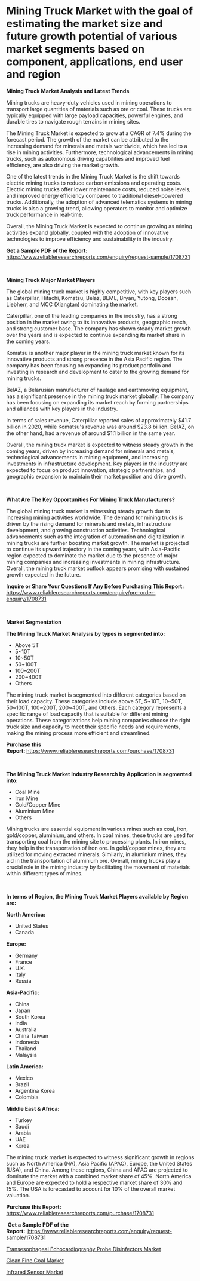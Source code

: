<p><h1>Mining Truck Market with the goal of estimating the market size and future growth potential of various market segments based on component, applications, end user and region</h1></p><p><strong>Mining Truck Market Analysis and Latest Trends</strong></p>
<p><p>Mining trucks are heavy-duty vehicles used in mining operations to transport large quantities of materials such as ore or coal. These trucks are typically equipped with large payload capacities, powerful engines, and durable tires to navigate rough terrains in mining sites.</p><p>The Mining Truck Market is expected to grow at a CAGR of 7.4% during the forecast period. The growth of the market can be attributed to the increasing demand for minerals and metals worldwide, which has led to a rise in mining activities. Furthermore, technological advancements in mining trucks, such as autonomous driving capabilities and improved fuel efficiency, are also driving the market growth.</p><p>One of the latest trends in the Mining Truck Market is the shift towards electric mining trucks to reduce carbon emissions and operating costs. Electric mining trucks offer lower maintenance costs, reduced noise levels, and improved energy efficiency compared to traditional diesel-powered trucks. Additionally, the adoption of advanced telematics systems in mining trucks is also a growing trend, allowing operators to monitor and optimize truck performance in real-time.</p><p>Overall, the Mining Truck Market is expected to continue growing as mining activities expand globally, coupled with the adoption of innovative technologies to improve efficiency and sustainability in the industry.</p></p>
<p><strong>Get a Sample PDF of the Report:&nbsp;</strong> <a href="https://www.reliableresearchreports.com/enquiry/request-sample/1708731">https://www.reliableresearchreports.com/enquiry/request-sample/1708731</a></p>
<p>&nbsp;</p>
<p><strong>Mining Truck Major Market Players</strong></p>
<p><p>The global mining truck market is highly competitive, with key players such as Caterpillar, Hitachi, Komatsu, Belaz, BEML, Bryan, Yutong, Doosan, Liebherr, and MCC (Xiangtan) dominating the market.</p><p>Caterpillar, one of the leading companies in the industry, has a strong position in the market owing to its innovative products, geographic reach, and strong customer base. The company has shown steady market growth over the years and is expected to continue expanding its market share in the coming years.</p><p>Komatsu is another major player in the mining truck market known for its innovative products and strong presence in the Asia Pacific region. The company has been focusing on expanding its product portfolio and investing in research and development to cater to the growing demand for mining trucks.</p><p>BelAZ, a Belarusian manufacturer of haulage and earthmoving equipment, has a significant presence in the mining truck market globally. The company has been focusing on expanding its market reach by forming partnerships and alliances with key players in the industry.</p><p>In terms of sales revenue, Caterpillar reported sales of approximately $41.7 billion in 2020, while Komatsu's revenue was around $23.8 billion. BelAZ, on the other hand, had a revenue of around $1.1 billion in the same year.</p><p>Overall, the mining truck market is expected to witness steady growth in the coming years, driven by increasing demand for minerals and metals, technological advancements in mining equipment, and increasing investments in infrastructure development. Key players in the industry are expected to focus on product innovation, strategic partnerships, and geographic expansion to maintain their market position and drive growth.</p></p>
<p>&nbsp;</p>
<p><strong>What Are The Key Opportunities For Mining Truck Manufacturers?</strong></p>
<p><p>The global mining truck market is witnessing steady growth due to increasing mining activities worldwide. The demand for mining trucks is driven by the rising demand for minerals and metals, infrastructure development, and growing construction activities. Technological advancements such as the integration of automation and digitalization in mining trucks are further boosting market growth. The market is projected to continue its upward trajectory in the coming years, with Asia-Pacific region expected to dominate the market due to the presence of major mining companies and increasing investments in mining infrastructure. Overall, the mining truck market outlook appears promising with sustained growth expected in the future.</p></p>
<p><strong>Inquire or Share Your Questions If Any Before Purchasing This Report:</strong> <a href="https://www.reliableresearchreports.com/enquiry/pre-order-enquiry/1708731">https://www.reliableresearchreports.com/enquiry/pre-order-enquiry/1708731</a></p>
<p>&nbsp;</p>
<p><strong>Market Segmentation</strong></p>
<p><strong>The Mining Truck Market Analysis by types is segmented into:</strong></p>
<p><ul><li>Above 5T</li><li>5~10T</li><li>10~50T</li><li>50~100T</li><li>100~200T</li><li>200~400T</li><li>Others</li></ul></p>
<p><p>The mining truck market is segmented into different categories based on their load capacity. These categories include above 5T, 5~10T, 10~50T, 50~100T, 100~200T, 200~400T, and Others. Each category represents a specific range of load capacity that is suitable for different mining operations. These categorizations help mining companies choose the right truck size and capacity to meet their specific needs and requirements, making the mining process more efficient and streamlined.</p></p>
<p><strong>Purchase this Report:&nbsp;</strong><a href="https://www.reliableresearchreports.com/purchase/1708731">https://www.reliableresearchreports.com/purchase/1708731</a></p>
<p>&nbsp;</p>
<p><strong>The Mining Truck Market Industry Research by Application is segmented into:</strong></p>
<p><ul><li>Coal Mine</li><li>Iron Mine</li><li>Gold/Copper Mine</li><li>Aluminium Mine</li><li>Others</li></ul></p>
<p><p>Mining trucks are essential equipment in various mines such as coal, iron, gold/copper, aluminium, and others. In coal mines, these trucks are used for transporting coal from the mining site to processing plants. In iron mines, they help in the transportation of iron ore. In gold/copper mines, they are utilized for moving extracted minerals. Similarly, in aluminium mines, they aid in the transportation of aluminium ore. Overall, mining trucks play a crucial role in the mining industry by facilitating the movement of materials within different types of mines.</p></p>
<p>&nbsp;</p>
<p><strong>In terms of Region, the Mining Truck Market Players available by Region are:</strong></p>
<p>
    <p> <strong> North America: </strong>
        <ul>
            <li>United States</li>
            <li>Canada</li>
        </ul>
        </p> 
    <p> <strong> Europe: </strong>
        <ul>
            <li>Germany</li>
            <li>France</li>
            <li>U.K.</li>
            <li>Italy</li>
            <li>Russia</li>
        </ul>
        </p> 
    <p> <strong> Asia-Pacific: </strong>
        <ul>
            <li>China</li>
            <li>Japan</li>
            <li>South Korea</li>
            <li>India</li>
            <li>Australia</li>
            <li>China Taiwan</li>
            <li>Indonesia</li>
            <li>Thailand</li>
            <li>Malaysia</li>
        </ul>
        </p> 
    <p> <strong> Latin America: </strong>
        <ul>
            <li>Mexico</li>
            <li>Brazil</li>
            <li>Argentina Korea</li>
            <li>Colombia</li>
        </ul>
        </p> 
    <p> <strong> Middle East & Africa: </strong>
        <ul>
            <li>Turkey</li>
            <li>Saudi</li>
            <li>Arabia</li>
            <li>UAE</li>
            <li>Korea</li>
        </ul>
    </p>
    </p>
<p><p>The mining truck market is expected to witness significant growth in regions such as North America (NA), Asia Pacific (APAC), Europe, the United States (USA), and China. Among these regions, China and APAC are projected to dominate the market with a combined market share of 45%. North America and Europe are expected to hold a respective market share of 30% and 15%. The USA is forecasted to account for 10% of the overall market valuation.</p></p>
<p><strong>Purchase this Report: </strong><a href="https://www.reliableresearchreports.com/purchase/1708731">https://www.reliableresearchreports.com/purchase/1708731</a></p>
<p>&nbsp;<strong>Get a Sample PDF of the Report:&nbsp;&nbsp;</strong><a href="https://www.reliableresearchreports.com/enquiry/request-sample/1708731">https://www.reliableresearchreports.com/enquiry/request-sample/1708731</a></p>
<p><strong></strong></p>
<p><p><a href="https://view.publitas.com/reportprime-1/transesophageal-echocardiography-probe-disinfectors-market-size-2023-2030-global-industrial-analysis-key-geographical-regions-market-share-top-key-players-product-types-and-forecast-research-report/">Transesophageal Echocardiography Probe Disinfectors Market</a></p><p><a href="https://view.publitas.com/reportprime-1/global-clean-fine-coal-market-by-types-applications-and-major-players-with-regional-growth-rate-analysis-and-development-situation-from-2023-to-2030/">Clean Fine Coal Market</a></p><p><a href="https://view.publitas.com/reportprime-1/infrared-sensor-market-growth-market-trends-covid-19-impact-and-forecasts-for-period-from-2023-2030/">Infrared Sensor Market</a></p></p>